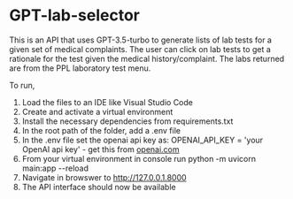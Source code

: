 # GPT-lab-selector
This is an API that uses GPT-3.5-turbo to generate lists of lab tests for a given set of medical complaints. 
The user can click on lab tests to get a rationale for the test given the medical history/complaint. 
The labs returned are from the PPL laboratory test menu.

To run, 
1. Load the files to an IDE like Visual Studio Code
2. Create and activate a virtual environment
4. Install the necessary dependencies from requirements.txt
5. In the root path of the folder, add a .env file
6. In the .env file set the openai api key as:
  OPENAI_API_KEY = 'your OpenAI api key' - get this from [openai.com](https://platform.openai.com/account/api-keys)
5. From your virtual environment in console run
      python -m uvicorn main:app --reload
6. Navigate in browswer to http://127.0.0.1.8000
7. The API interface should now be available
 

